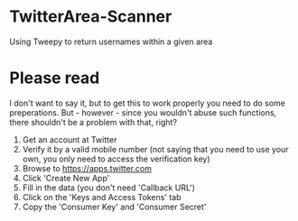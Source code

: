 # TwitterArea-Scanner
Using Tweepy to return usernames within a given area

# Please read
I don't want to say it, but to get this to work properly you need to do some  preperations. But - however - since you wouldn't abuse such functions, there shouldn't be a problem with that, right?

1. Get an account at Twitter
2. Verify it by a valid mobile number (not saying that you need to use your own, you only need to access the verification key)
3. Browse to https://apps.twitter.com
4. Click 'Create New App'
5. Fill in the data (you don't need 'Callback URL')
6. Click on the 'Keys and Access Tokens' tab
7. Copy the 'Consumer Key' and 'Consumer Secret'
